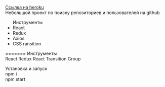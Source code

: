 <a href="https://morning-lowlands-68943.herokuapp.com/">Ссылка на heroku</a></br>
Небольшой проект по поиску репозиториев и пользователей на github

<ul>
Инструменты 
    <li>React</li> 
    <li>Redux</li> 
    <li>Axios</li>
    <li>CSS ransition</li>
</ul>
=======
Инструменты<br/>
React
Redux
React Transition Group

Установка и запуск <br/>
npm i <br/>
npm start <br/>
